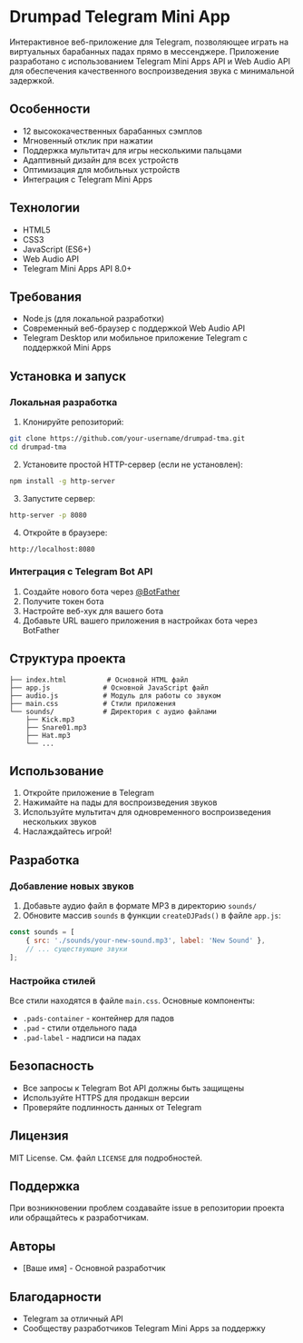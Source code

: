 # Drumpad Telegram Mini App

Интерактивное веб-приложение для Telegram, позволяющее играть на виртуальных барабанных падах прямо в мессенджере. Приложение разработано с использованием Telegram Mini Apps API и Web Audio API для обеспечения качественного воспроизведения звука с минимальной задержкой.

## Особенности

- 12 высококачественных барабанных сэмплов
- Мгновенный отклик при нажатии
- Поддержка мультитач для игры несколькими пальцами
- Адаптивный дизайн для всех устройств
- Оптимизация для мобильных устройств
- Интеграция с Telegram Mini Apps

## Технологии

- HTML5
- CSS3
- JavaScript (ES6+)
- Web Audio API
- Telegram Mini Apps API 8.0+

## Требования

- Node.js (для локальной разработки)
- Современный веб-браузер с поддержкой Web Audio API
- Telegram Desktop или мобильное приложение Telegram с поддержкой Mini Apps

## Установка и запуск

### Локальная разработка

1. Клонируйте репозиторий:
```bash
git clone https://github.com/your-username/drumpad-tma.git
cd drumpad-tma
```

2. Установите простой HTTP-сервер (если не установлен):
```bash
npm install -g http-server
```

3. Запустите сервер:
```bash
http-server -p 8080
```

4. Откройте в браузере:
```
http://localhost:8080
```

### Интеграция с Telegram Bot API

1. Создайте нового бота через [@BotFather](https://t.me/botfather)
2. Получите токен бота
3. Настройте веб-хук для вашего бота
4. Добавьте URL вашего приложения в настройках бота через BotFather

## Структура проекта

```
├── index.html          # Основной HTML файл
├── app.js             # Основной JavaScript файл
├── audio.js           # Модуль для работы со звуком
├── main.css           # Стили приложения
└── sounds/            # Директория с аудио файлами
    ├── Kick.mp3
    ├── Snare01.mp3
    ├── Hat.mp3
    └── ...
```

## Использование

1. Откройте приложение в Telegram
2. Нажимайте на пады для воспроизведения звуков
3. Используйте мультитач для одновременного воспроизведения нескольких звуков
4. Наслаждайтесь игрой!

## Разработка

### Добавление новых звуков

1. Добавьте аудио файл в формате MP3 в директорию `sounds/`
2. Обновите массив `sounds` в функции `createDJPads()` в файле `app.js`:

```javascript
const sounds = [
    { src: './sounds/your-new-sound.mp3', label: 'New Sound' },
    // ... существующие звуки
];
```

### Настройка стилей

Все стили находятся в файле `main.css`. Основные компоненты:

- `.pads-container` - контейнер для падов
- `.pad` - стили отдельного пада
- `.pad-label` - надписи на падах

## Безопасность

- Все запросы к Telegram Bot API должны быть защищены
- Используйте HTTPS для продакшн версии
- Проверяйте подлинность данных от Telegram

## Лицензия

MIT License. См. файл `LICENSE` для подробностей.

## Поддержка

При возникновении проблем создавайте issue в репозитории проекта или обращайтесь к разработчикам.

## Авторы

- [Ваше имя] - Основной разработчик

## Благодарности

- Telegram за отличный API
- Сообществу разработчиков Telegram Mini Apps за поддержку 